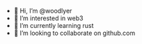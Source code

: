 - 👋 Hi, I’m @woodlyer
- 👀 I’m interested in web3
- 🌱 I’m currently learning rust
- 💞️ I’m looking to collaborate on github.com


<!---
woodlyer/woodlyer is a ✨ special ✨ repository because its `README.md` (this file) appears on your GitHub profile.
You can click the Preview link to take a look at your changes.
--->
